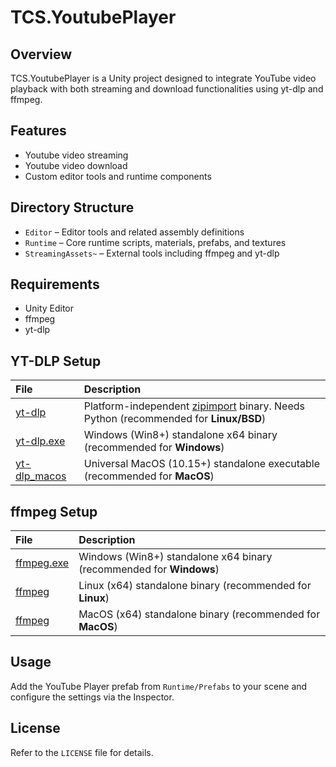 # TCS\.YoutubePlayer

## Overview

TCS\.YoutubePlayer is a Unity project designed to integrate YouTube video playback with both streaming and download functionalities using yt\-dlp and ffmpeg.

## Features

- Youtube video streaming
- Youtube video download
- Custom editor tools and runtime components

## Directory Structure

- `Editor` – Editor tools and related assembly definitions
- `Runtime` – Core runtime scripts, materials, prefabs, and textures
- `StreamingAssets~` – External tools including ffmpeg and yt\-dlp

## Requirements

- Unity Editor
- ffmpeg
- yt\-dlp

## YT-DLP Setup
File|Description
:---|:---
[yt-dlp](https://github.com/yt-dlp/yt-dlp/releases/latest/download/yt-dlp)|Platform-independent [zipimport](https://docs.python.org/3/library/zipimport.html) binary. Needs Python (recommended for **Linux/BSD**)
[yt-dlp.exe](https://github.com/yt-dlp/yt-dlp/releases/latest/download/yt-dlp.exe)|Windows (Win8+) standalone x64 binary (recommended for **Windows**)
[yt-dlp_macos](https://github.com/yt-dlp/yt-dlp/releases/latest/download/yt-dlp_macos)|Universal MacOS (10.15+) standalone executable (recommended for **MacOS**)

## ffmpeg Setup
File|Description
:---|:---
[ffmpeg.exe](https://www.gyan.dev/ffmpeg/builds/ffmpeg-release-full.7z) |Windows (Win8+) standalone x64 binary (recommended for **Windows**)
[ffmpeg](Unkown) |Linux (x64) standalone binary (recommended for **Linux**)
[ffmpeg](Unkown) |MacOS (x64) standalone binary (recommended for **MacOS**)
## Usage

Add the YouTube Player prefab from `Runtime/Prefabs` to your scene and configure the settings via the Inspector.

## License

Refer to the `LICENSE` file for details.